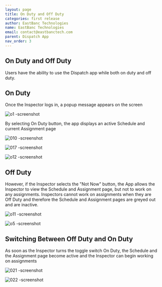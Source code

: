```yaml
---
layout: page
title: On Duty and Off Duty
categories: first release
author: EastBanc Technologies
name: EastBanc Technologies
email: contact@eastbanctech.com
parent: Dispatch App
nav_order: 3
---
```


<section id="on-duty-and-off-duty" markdown="1">


# On Duty and Off Duty
Users have the ability to use the Dispatch app while both on duty and off duty.

<section id="on-duty" markdown="1">

## On Duty
Once the Inspector logs in, a popup message appears on the screen

![o1 -screenshot](../images/dispatch-app/da-on-off-duty/on-duty1.png)

By selecting On Duty button, the app displays an active Schedule and current Assignment page

![010 -screenshot](../images/dispatch-app/da-on-off-duty/on-duty2.png)

![017 -screenshot](../images/dispatch-app/da-on-off-duty/on-duty3.png)

![o12 -screenshot](../images/dispatch-app/da-on-off-duty/on-duty4.png)
</section>

<section id="off-duty" markdown="1">

## Off Duty

However, if the Inspector selects the "Not Now" button, the App allows the Inspector to view the Schedule and Assignment page, but not to work on any assignments. Inspectors cannot work on assignments when they are Off Duty and therefore the Schedule and Assignment pages are greyed out and are inactive.
   
![o11 -screenshot](../images/dispatch-app/da-on-off-duty/off-duty1.png)

![o5 -screenshot](../images/dispatch-app/da-on-off-duty/off-duty2.png)
</section>

<section id="switching-between-off-duty-and-on-duty" markdown="1">

## Switching Between Off Duty and On Duty
As soon as the Inspector turns the toggle switch On Duty, the Schedule and the Assignment page become active and the Inspector can begin working on assignments

![021 -screenshot](../images/dispatch-app/da-on-off-duty/switching-between-off-duty-and-on-duty1.png)

![022 -screenshot](../images/dispatch-app/da-on-off-duty/switching-between-off-duty-and-on-duty2.png)
</section>
</section>




